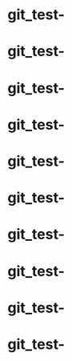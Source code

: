 # git_test-
# git_test-
# git_test-
# git_test-
# git_test-
# git_test-
# git_test-
# git_test-
# git_test-
# git_test-
